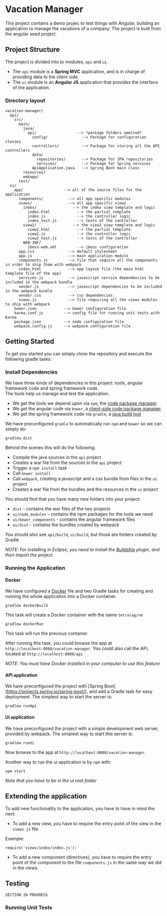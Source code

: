 # Vacation Manager

This project contains a demo projec to test things with Angular, building an application to manage the vacations of a company.
The project is built from the angular seed project.

## Project Structure

The project is divided into to modules, `api` and `ui`.

* The `api` module is a **Spring MVC** application, and is in charge of providing data to the client side.
* The `ui` module is an **Angular JS** application that provides the interface of the application.

### Directory layout

```
vacation-manager/
  api/
    src/
      main/
        java/
          api/                  --> *package folders ommited*
            config/               --> Package for configuration classes
            controllers/          --> Package for storing all the API controllers
            data/                 
              repositories/       --> Package for JPA repositories
              services/           --> Package for Spring services
            ApiApplication.java   --> Spring Boot main class
        resources/
        webapp/
      test/
  ui/
    app/                  --> all of the source files for the application
      components/           --> all app specific modules
      views/                --> all app specific views
        index/                --> the index view template and logic
          index.html            --> the partial template
          index.js              --> the controller logic
          index_test.js         --> tests of the controller
        view2/                --> the view2 view template and logic
          view2.html            --> the partial template
          view2.js              --> the controller logic
          view2_test.js         --> tests of the controller
        WEB-INF/
          jboss-web.xml         --> jboss configuration
      app.css               --> default stylesheet
      app.js                --> main application module
      components.js         --> file that require all the components in order to ship them with webpack
      index.html            --> app layout file (the main html template file of the app)
      services.js           --> javascript service dependencies to be included in the webpack bundle
      vendor.js             --> javascript dependencies to be included in the webpack bundle
      vendor.css            --> css dependencies
      views.js              --> file requiring all the views modules to ship with webpack 
    bower.json            --> bower configuration file
    karma.conf.js         --> config file for running unit tests with Karma
    package.json          --> node configuration file
    webpack.config.js     --> webpack configuration file
```


## Getting Started

To get you started you can simply clone the repository and execute the following gradle tasks:

### Install Dependencies

We have three kinds of dependencies in this project: tools, angular framework code and spring framework code.  
The tools help us manage and test the application.

* We get the tools we depend upon via `npm`, the [node package manager](https://www.npmjs.com/).
* We get the angular code via `bower`, a [client-side code package manager](http://bower.io).
* We get the spring framework code via `gradle`, a [java build tool](https://gradle.org/)

We have preconfigured `gradle` to automatically run `npm` and `bower` so we can simply do:

```
gradlew dist
```

Behind the scenes this will do the following:

* Compile the java sources in the `api` project
* Creates a war file from the sources in the `api` project
* Trigger a `npm install` task
* Call `bower install`
* Call `webpack`, creating a javascript and a css bundle from files in the `ui` project
* Creates a war file from the bundles and the resources in the `ui` project

You should find that you have many new folders into your project:

* `dist` - contains the war files of the two projects
* `ui/node_modules` - contains the npm packages for the tools we need
* `ui/bower_components` - contains the angular framework files
* `ui/dist` - contains the bundles created by webpack

You should also see `api/build`, `ui/build`, but those are folders created by Gradle

*_NOTE: For installing in Eclipse, you need to install the [Buildship](https://projects.eclipse.org/projects/tools.buildship) plugin, and then import the project._*

### Running the Application

#### Docker

We have configured a [Docker](https://www.docker.com/) file and two Gradle tasks for creating and running the whole application into a Docker container.

```
gradlew dockerBuild
```

This task will create a Docker container with the name `tetralog/vm`

```
gradlew dockerRun
```

This task will run the previous container.

After running this task, you could browse the app at `http://localhost:8080/vacation-manager`.
You could also call the API, located at `http://localhost:8080/api`

*_NOTE: You must have Docker installed in your computer to use this feature_*

#### API application

We have preconfigured the project with [Spring Boot] (https://projects.spring.io/spring-boot/), and add a Gradle task for easy deployment.
The simplest way to start the server is:

```
gradlew runApi
```

#### Ui application

We have preconfigured the project with a simple development web server, provided by webpack.  The simplest way to start
this server is:

```
gradlew runUi
```

Now browse to the app at `http://localhost:8000/vacation-manager`.

Another way to run the ui application is by `npm` with:

```
npm start
```

*Note that you have to be in the ui root folder*

## Extending the application

To add new functionality to the application, you have to have in mind the next:

* To add a new view, you have to require the entry point of the view in the `views.js` file.

Example:
```
require('views/index/index.js');
```

* To add a new component (directives), you have to require the entry point of the component to the file `components.js` in the same way we did in the views.

## Testing

`SECTION IN PROGRESS`

### Running Unit Tests
